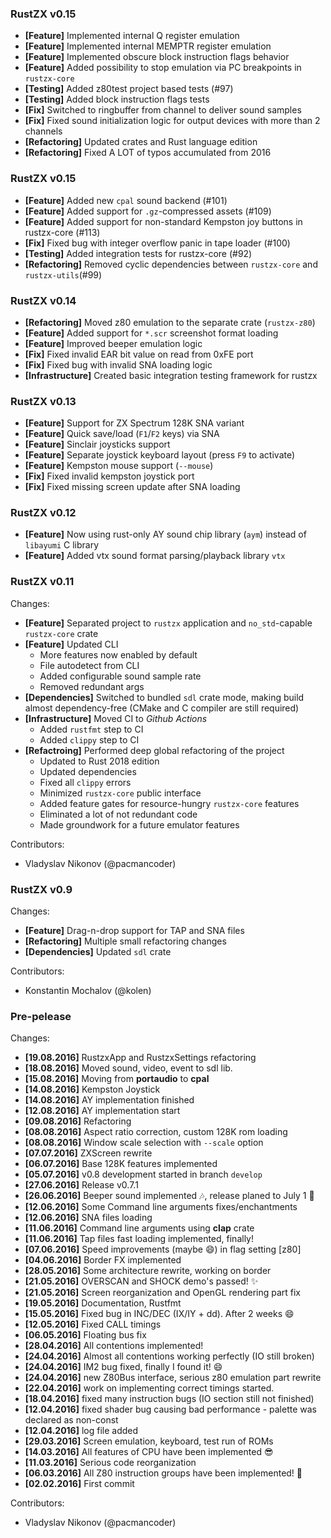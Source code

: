 ### RustZX v0.15
<!-- START_CHANGELOG|v0.16.0 -->
- **[Feature]** Implemented internal Q register emulation
- **[Feature]** Implemented internal MEMPTR register emulation
- **[Feature]** Implemented obscure block instruction flags behavior
- **[Feature]** Added possibility to stop emulation via PC breakpoints in `rustzx-core`
- **[Testing]** Added z80test project based tests (#97)
- **[Testing]** Added block instruction flags tests
- **[Fix]** Switched to ringbuffer from channel to deliver sound samples
- **[Fix]** Fixed sound initialization logic for output devices with more than 2 channels
- **[Refactoring]** Updated crates and Rust language edition
- **[Refactoring]** Fixed A LOT of typos accumulated from 2016
<!-- END_CHANGELOG|v0.16.0 -->

### RustZX v0.15
- **[Feature]** Added new `cpal` sound backend (#101)
- **[Feature]** Added support for `.gz`-compressed assets (#109)
- **[Feature]** Added support for non-standard Kempston joy buttons in rustzx-core (#113)
- **[Fix]** Fixed bug with integer overflow panic in tape loader (#100)
- **[Testing]** Added integration tests for rustzx-core (#92)
- **[Refactoring]** Removed cyclic dependencies between `rustzx-core` and `rustzx-utils`(#99)

### RustZX v0.14
- **[Refactoring]** Moved z80 emulation to the separate crate (`rustzx-z80`)
- **[Feature]** Added support for `*.scr` screenshot format loading
- **[Feature]** Improved beeper emulation logic
- **[Fix]** Fixed invalid EAR bit value on read from 0xFE port
- **[Fix]** Fixed bug with invalid SNA loading logic
- **[Infrastructure]** Created basic integration testing framework for rustzx

### RustZX v0.13
- **[Feature]** Support for ZX Spectrum 128K SNA variant
- **[Feature]** Quick save/load (`F1`/`F2` keys) via SNA
- **[Feature]** Sinclair joysticks support
- **[Feature]** Separate joystick keyboard layout (press `F9` to activate)
- **[Feature]** Kempston mouse support (`--mouse`)
- **[Fix]** Fixed invalid kempston joystick port
- **[Fix]** Fixed missing screen update after SNA loading

### RustZX v0.12
- **[Feature]** Now using rust-only AY sound chip library (`aym`) instead of `libayumi` C library
- **[Feature]** Added vtx sound format parsing/playback library `vtx`

### RustZX v0.11
Changes:
- **[Feature]** Separated project to `rustzx` application and `no_std`-capable `rustzx-core` crate
- **[Feature]** Updated CLI
    - More features now enabled by default
    - File autodetect from CLI
    - Added configurable sound sample rate
    - Removed redundant args
- **[Dependencies]** Switched to bundled `sdl` crate mode, making build almost dependency-free (CMake and C compiler are still required)
- **[Infrastructure]** Moved CI to _Github Actions_
    - Added `rustfmt` step to CI
    - Added `clippy` step to CI
- **[Refactroing]** Performed deep global refactoring of the project
    - Updated to Rust 2018 edition
    - Updated dependencies
    - Fixed all `clippy` errors
    - Minimized `rustzx-core` public interface
    - Added feature gates for resource-hungry `rustzx-core` features
    - Eliminated a lot of not redundant code
    - Made groundwork for a future emulator features

Contributors:
- Vladyslav Nikonov (@pacmancoder)

### RustZX v0.9
Changes:
- **[Feature]** Drag-n-drop support for TAP and SNA files
- **[Refactoring]** Multiple small refactoring changes
- **[Dependencies]** Updated `sdl` crate

Contributors:
- Konstantin Mochalov (@kolen)

### Pre-pelease
Changes:
- **[19.08.2016]** RustzxApp and RustzxSettings refactoring
- **[18.08.2016]** Moved sound, video, event to sdl lib.
- **[15.08.2016]** Moving from **portaudio** to **cpal**
- **[14.08.2016]** Kempston Joystick
- **[14.08.2016]** AY implementation finished
- **[12.08.2016]** AY implementation start
- **[09.08.2016]** Refactoring
- **[08.08.2016]** Aspect ratio correction, custom 128K rom loading
- **[08.08.2016]** Window scale selection with `--scale` option
- **[07.07.2016]** ZXScreen rewrite
- **[06.07.2016]** Base 128K features implemented
- **[05.07.2016]** v0.8 development started in branch `develop`
- **[27.06.2016]** Release v0.7.1
- **[26.06.2016]** Beeper sound implemented :notes:, release planed to July 1 :rocket:
- **[12.06.2016]** Some Command line arguments fixes/enchantments
- **[12.06.2016]** SNA files loading
- **[11.06.2016]** Command line arguments using **clap** crate
- **[11.06.2016]** Tap files fast loading implemented, finally!
- **[07.06.2016]** Speed improvements (maybe :smile:) in flag setting [z80]
- **[04.06.2016]** Border FX implemented
- **[28.05.2016]** Some architecture rewrite, working on border
- **[21.05.2016]** OVERSCAN and SHOCK demo's passed! :sparkles:
- **[21.05.2016]** Screen reorganization and OpenGL rendering part fix
- **[19.05.2016]** Documentation, Rustfmt
- **[15.05.2016]** Fixed bug in INC/DEC (IX/IY + dd). After 2 weeks :smile:
- **[12.05.2016]** Fixed CALL timings
- **[06.05.2016]** Floating bus fix
- **[28.04.2016]** All contentions implemented!
- **[24.04.2016]** Almost all contentions working perfectly (IO still broken)
- **[24.04.2016]** IM2 bug fixed, finally I found it! :smile:
- **[24.04.2016]** new Z80Bus interface, serious z80 emulation part rewrite
- **[22.04.2016]** work on implementing correct timings started.
- **[18.04.2016]** fixed many instruction bugs (IO section still not finished)
- **[12.04.2016]** fixed shader bug causing bad performance - palette was declared as non-const
- **[12.04.2016]** log file added
- **[29.03.2016]** Screen emulation, keyboard, test run of ROMs
- **[14.03.2016]** All features of CPU have been implemented :sunglasses:
- **[11.03.2016]** Serious code reorganization
- **[06.03.2016]** All Z80 instruction groups have been implemented! :tada:
- **[02.02.2016]** First commit

Contributors:
- Vladyslav Nikonov (@pacmancoder)
